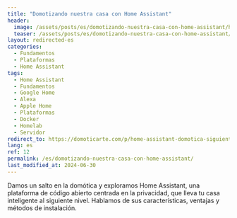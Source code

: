 ```yaml
---
title: "Domotizando nuestra casa con Home Assistant"
header:
  image: /assets/posts/es/domotizando-nuestra-casa-con-home-assistant/header.jpg
  teaser: /assets/posts/es/domotizando-nuestra-casa-con-home-assistant/teaser.jpg
layout: redirected-es
categories:
  - Fundamentos
  - Plataformas
  - Home Assistant
tags:
  - Home Assistant
  - Fundamentos
  - Google Home
  - Alexa
  - Apple Home
  - Plataformas
  - Docker
  - Homelab
  - Servidor
redirect_to: https://domoticarte.com/p/home-assistant-domotica-siguiente-nivel/
lang: es
ref: 12
permalink: /es/domotizando-nuestra-casa-con-home-assistant/
last_modified_at: 2024-06-30
---
```


Damos un salto en la domótica y exploramos Home Assistant, una plataforma de código abierto centrada en la privacidad, que lleva tu casa inteligente al siguiente nivel. Hablamos de sus características, ventajas y métodos de instalación.
